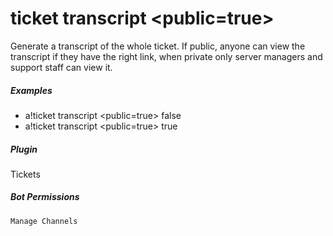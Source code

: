 # ticket transcript &lt;public=true&gt;

Generate a transcript of the whole ticket. If public, anyone can view the transcript if they have the right link, when private only server managers and support staff can view it.
			

##### Examples

* a!ticket transcript &lt;public=true&gt; false
* a!ticket transcript &lt;public=true&gt; true


##### Plugin
Tickets


##### Bot Permissions
`Manage Channels`
